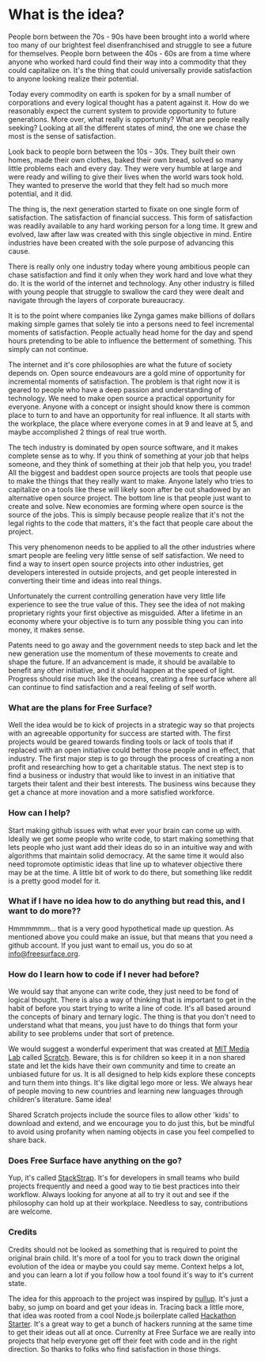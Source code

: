 # What is the idea?

People born between  the 70s - 90s have been brought into a world where too many of our brightest feel disenfranchised and struggle to see a future for themselves.  People born between the 40s - 60s are from a time where anyone who worked hard could find their way into a commodity that they could capitalize on. It's the thing that could universally provide satisfaction to anyone looking realize their potential.

Today every commodity on earth is spoken for by a small number of corporations and every logical thought has a patent against it.  How do we reasonably expect the current system to provide opportunity to future generations.  More over, what really is opportunity?  What are people really seeking?  Looking at all the different states of mind, the one we chase the most is the sense of satisfaction.

Look back to people born between the 10s - 30s.  They built their own homes, made their own clothes, baked their own bread, solved so many little problems each and every day.  They were very humble at large and were ready and willing to give their lives when the world wars took hold.  They wanted to preserve the world that they felt had so much more potential, and it did.

The thing is, the next generation started to fixate on one single form of satisfaction.  The satisfaction of financial success.  This form of satisfaction was readily available to any hard working person for a long time.  It grew and evolved, law after law was created with this single objective in mind.  Entire industries have been created with the sole purpose of advancing this cause. 

There is really only one industry today where young ambitious people can chase satisfaction and find it only when they work hard and love what they do.  It is the world of the internet and technology.  Any other industry is filled with young people that struggle to swallow the card they were dealt and navigate through the layers of corporate bureaucracy.

It is to the point where companies like Zynga games make billions of dollars making simple games that solely tie into a persons need to feel incremental moments of satisfaction.  People actually head home for the day and spend hours pretending to be able to influence the betterment of something.  This simply can not continue.

The internet and it's core philosophies are what the future of society depends on.  Open source endeavours are a gold mine of opportunity for incremental moments of satisfaction.  The problem is that right now it is geared to people who have a deep passion and understanding of technology.  We need to make open source a practical opportunity for everyone.  Anyone with a concept or insight should know there is common place to turn to and have an opportunity for real influence.  It all starts with the workplace, the place where everyone comes in at 9 and leave at 5, and maybe accomplished 2 things of real true worth.  

The tech industry is dominated by open source software, and it makes complete sense as to why.  If you think of something at your job that helps someone, and they think of something at their job that help you, you trade!  All the biggest and baddest open source projects are tools that people use to make the things that they really want to make.  Anyone lately who tries to capitalize on a tools like these will likely soon after be out shadowed by an alternative open source project.  The bottom line is that people just want to create and solve.  New economies are forming where open source is the source of the jobs. This is simply because people realize that it's not the legal rights to the code that matters, it's the fact that people care about the project.

This very phenomenon needs to be applied to all the other industries  where smart people are feeling very little sense of self satisfaction.  We need to find a way to insert open source projects into other industries, get developers interested in outside projects, and get people interested in converting their time and ideas into real things.

Unfortunately the current controlling generation have very little life experience to see the true value of this.  They see the idea of not making proprietary rights your first objective as misguided.  After a lifetime in an economy where your objective is to turn any possible thing you can into money, it makes sense.  

Patents need to go away and the government needs to step back and let the new generation use the momentum of these movements to create and shape the future.  If an advancement is made, it should be available to benefit any other initiative, and it should happen at the speed of light.  Progress should rise much like the oceans, creating a free surface where all can continue to find satisfaction and a real feeling of self worth.

### What are the plans for Free Surface?

Well the idea would be to kick of projects in a strategic way so that projects with an 
agreeable opportunity for success are started with.  The first projects would be 
geared towards finding tools or lack of tools that if replaced with an open 
initiative could better those people and in effect, that industry.  The first major step is
to go through the process of creating a non profit and researching how to get
a charitable status.  The next step is to find a business or industry that would 
like to invest in an initiative that targets their talent and their best interests. The
business wins because they get a chance at more inovation and a more satisfied workforce.

### How can I help?
Start making github issues with what ever your brain can come up with. Ideally we get 
some people who write code, to start making something that lets people who just want 
add their ideas do so in an intuitive way and with algorithms that maintain solid democracy. 
At the same time it would also need topromote optimistic ideas that line up to whatever 
objective there may be at the time. A little bit of work to do there, but something like 
reddit is a pretty good model for it.

### What if I have no idea how to do anything but read this, and I want to do more??

Hmmmmmm... that is a very good hypothetical made up question. As mentioned above you could 
make an issue, but that means that you need a github account.  If you just want to email
us, you do so at info@freesurface.org.

### How do I learn how to code if I never had before?

We would say that anyone can write code, they just need to be fond of logical thought.  There
is also a way of thinking that is important to get in the habit of before you start 
trying to write a line of code. It's all based around the concepts of binary and ternary logic. 
The thing is that you don't need to understand what that means, you just have to do things that 
form your ability to see problems under that sort of pretence.

We would suggest a wonderful experiment that was created at [MIT Media Lab](http://www.media.mit.edu/)
called [Scratch](http://scratch.mit.edu/). Beware, this is for children so keep it in a non shared 
state and let the kids have their own community and time to create an unbiased future for us. It is
all designed to help kids explore these concepts and turn them into things.  It's like digital lego
more or less. We always hear of people moving to new countries and learning new languages through
children's literature.  Same idea!

Shared Scratch projects include the source files to allow other 'kids' to download and extend, and we encourage you to do just this, but be mindful to avoid using profanity when naming objects in case you feel compelled to share back.

### Does Free Surface have anything on the go?

Yup, it's called [StackStrap](https://github.com/freesurface/stackstrap). It's for developers
in small teams who build projects frequently and need a good way to tie best practices into
their workflow. Always looking for anyone at all to try it out and see if the philosophy can
hold up at their workplace. Needless to say, contributions are welcome.

### Credits

Credits should not be looked as something that is required to point the original brain child. It's
more of a tool for you to track down the original evolution of the idea or maybe you could say meme.
Context helps a lot, and you can learn a lot if you follow  how a tool found it's way to it's 
current state.

The idea for this approach to the project was inspired by [pullup](https://github.com/larvalabs/pullup).
It's just a baby, so jump on board and get your ideas in.  Tracing back a little more, that idea was
rooted from a cool Node.js boilerplate called [Hackathon Starter](https://github.com/sahat/hackathon-starter).
It's a great way to get a bunch of hackers running at the same time to get their ideas out all at once.
Currenlty at Free Surface we are really into projects that help everyone get off their feet with code
and in the right direction. So thanks to folks who find satisfaction in those things.

